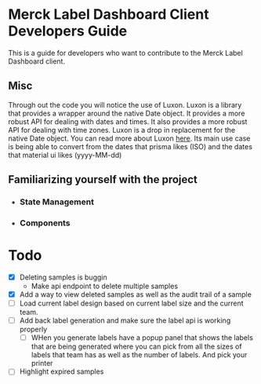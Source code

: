 # Merck Label Dashboard Client Developers Guide

This is a guide for developers who want to contribute to the Merck Label Dashboard client.

## Misc
Through out the code you will notice the use of Luxon. Luxon is a library that provides a wrapper around the native Date object. It provides a more robust API for dealing with dates and times. It also provides a more robust API for dealing with time zones. Luxon is a drop in replacement for the native Date object. You can read more about Luxon [here](https://moment.github.io/luxon/).
Its main use case is being able to convert from the dates that prisma likes (ISO) and the dates that material ui likes (yyyy-MM-dd)

## Familiarizing yourself with the project

- ### State Management

- ### Components

# Todo
- [x] Deleting samples is buggin  
    - Make api endpoint to delete multiple samples
- [x] Add a way to view deleted samples as well as the audit trail of a sample
- [ ] Load current label design based on current label size and the current team.
- [ ] Add back label generation and make sure the label api is working properly
    - [ ] WHen you generate labels have a popup panel that shows the labels that are being generated
          where you can pick from all the sizes of labels that team has as well as the number of labels.
          And pick your printer
- [ ] Highlight expired samples
